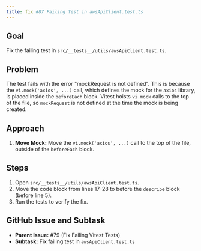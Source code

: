 ```yaml
---
title: fix #87 Failing Test in awsApiClient.test.ts
---
```


## Goal

Fix the failing test in `src/__tests__/utils/awsApiClient.test.ts`.

## Problem

The test fails with the error "mockRequest is not defined". This is because the `vi.mock('axios', ...)` call, which defines the mock for the `axios` library, is placed inside the `beforeEach` block. Vitest hoists `vi.mock` calls to the top of the file, so `mockRequest` is not defined at the time the mock is being created.

## Approach

1.  **Move Mock:** Move the `vi.mock('axios', ...)` call to the top of the file, outside of the `beforeEach` block.

## Steps

1.  Open `src/__tests__/utils/awsApiClient.test.ts`.
2.  Move the code block from lines 17-28 to before the `describe` block (before line 5).
3.  Run the tests to verify the fix.

## GitHub Issue and Subtask

*   **Parent Issue:** #79 (Fix Failing Vitest Tests)
*   **Subtask:** Fix failing test in `awsApiClient.test.ts`
